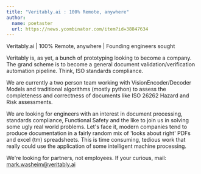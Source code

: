```yaml
---
title: "Veritably.ai : 100% Remote, anywhere"
author:
  name: poetaster
  url: https://news.ycombinator.com/item?id=38847634
---
```

Veritably.ai | 100% Remote, anywhere | Founding engineers sought

Veritably is, as yet, a bunch of prototyping looking to become a company. The grand scheme is to become a general document validation&#x2F;verification automation pipeline. Think, ISO standards compliance.

We are currently a two person team working with VisionEncoder&#x2F;Decoder Models and traditional algorithms (mostly python) to assess the completeness and correctness of documents like ISO 26262 Hazard and Risk assessments.

We are looking for engineers with an interest in document processing, standards compliance, Functional Safety and the like to join us in solving some ugly real world problems. Let&#x27;s face it, modern companies tend to produce documentation in a fairly random mix of &#x27;looks about right&#x27; PDFs and excel (tm) spreadsheets. This is time consuming, tedious work that really could use the application of some intelligent machine processing.

We&#x27;re looking for partners, not employees. If your curious, mail: mark.washeim@veritably.ai
